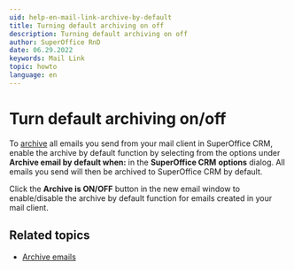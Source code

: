 ```yaml
---
uid: help-en-mail-link-archive-by-default
title: Turning default archiving on off
description: Turning default archiving on off
author: SuperOffice RnD
date: 06.29.2022
keywords: Mail Link
topic: howto
language: en
---
```


# Turn default archiving on/off

To [archive][1] all emails you send from your mail client in SuperOffice CRM, enable the archive by default function by selecting from the options under **Archive email by default when:** in the **SuperOffice CRM** **options** dialog. All emails you send will then be archived to SuperOffice CRM by default.

Click the **Archive is ON/OFF** button in the new email window to enable/disable the archive by default function for emails created in your mail client.

## Related topics

* [Archive emails][3]

<!-- Referenced links -->
[1]: default.md
[3]: ../archive.md

<!-- Referenced images -->
